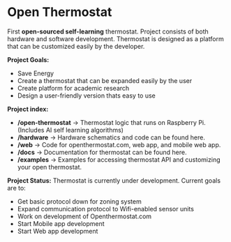 Open Thermostat
===============

First <b>open-sourced self-learning</b> thermostat. Project consists of both hardware and software development.
Thermostat is designed as a platform that can be customized easily by the developer.

<b>Project Goals:</b>
 * Save Energy
 * Create a thermostat that can be expanded easily by the user
 * Create platform for academic research
 * Design a user-friendly version thats easy to use
 
<b>Project index:</b>
 * <b>/open-thermostat</b> -> Thermostat logic that runs on Raspberry Pi. (Includes AI self learning algorithms)		
 * <b>/hardware</b> -> Hardware schematics and code can be found here.
 * <b>/web</b> -> Code for openthermostat.com, web app, and mobile web app.
 * <b>/docs</b> -> Documentation for thermostat can be found here.
 * <b>/examples</b> -> Examples for accessing thermostat API and customizing your open thermostat.

<b>Project Status:</b>
	Thermostat is currently under development. Current goals are to:
 * Get basic protocol down for zoning system
 * Expand communication protocol to Wifi-enabled sensor units
 * Work on development of Openthermostat.com
 * Start Mobile app development
 * Start Web app development
    
